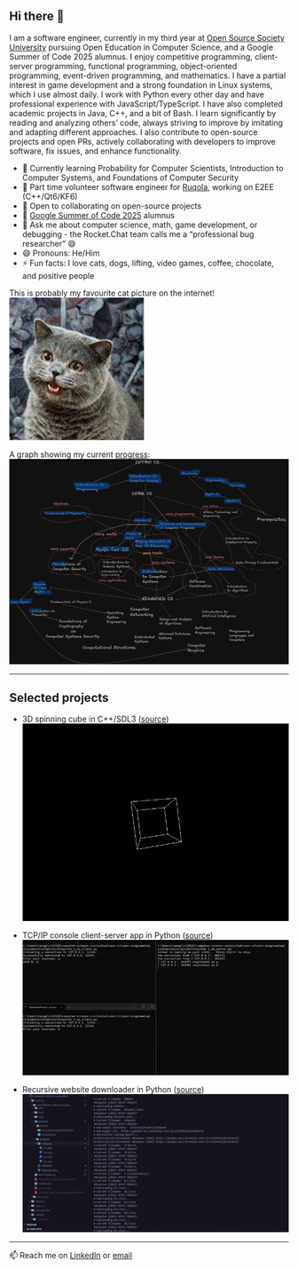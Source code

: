 <!--
**edcedcedcedc/edcedcedcedc** is a ✨ _special_ ✨ repository because its `README.md` (this file) appears on your GitHub profile.

Here are some ideas to get you started:
- 📫 How to reach me: [LinkedIn](https://www.linkedin.com/in/androranogajec/) or [email](mailto:ranogaet@gmail.com).
- 🔭 I’m currently working on ...
- 🌱 I’m currently learning ...
- 👯 I’m looking to collaborate on ...
- 🤔 I’m looking for help with ...
- 💬 Ask me about ...
- 📫 How to reach me: ...
- 😄 Pronouns: ...
- ⚡ Fun fact: ...
-->

## Hi there 👋  

I am a software engineer, currently in my third year at [Open Source Society University](https://cs.ossu.dev/) pursuing Open Education in Computer Science, and a Google Summer of Code 2025 alumnus. I enjoy competitive programming, client-server programming, functional programming, object-oriented programming, event-driven programming, and mathematics. I have a partial interest in game development and a strong foundation in Linux systems, which I use almost daily. I work with Python every other day and have professional experience with JavaScript/TypeScript. I have also completed academic projects in Java, C++, and a bit of Bash. I learn significantly by reading and analyzing others’ code, always striving to improve by imitating and adapting different approaches. I also contribute to open-source projects and open PRs, actively collaborating with developers to improve software, fix issues, and enhance functionality.

- 🌱 Currently learning Probability for Computer Scientists, Introduction to Computer Systems, and Foundations of Computer Security  
- 🔭 Part time volunteer software engineer for [Ruqola](https://github.com/KDE/ruqola), working on E2EE (C++/Qt6/KF6)  
- 👯 Open to collaborating on open-source projects  
- 🚀 [Google Summer of Code 2025](https://summerofcode.withgoogle.com/programs/2025/projects/RTuXxB1k) alumnus  
- 💬 Ask me about computer science, math, game development, or debugging - the Rocket.Chat team calls me a “professional bug researcher” 😄
- 😄 Pronouns: He/Him
- ⚡ Fun facts: I love cats, dogs, lifting, video games, coffee, chocolate, and positive people

This is probably my favourite cat picture on the internet!  
![cat](cs50cat.png)

A graph showing my current [progress](https://github.com/edcedcedcedc/computer-science-curriculum-ossu):  
![progress](dag1.png)

---

## Selected projects

- 3D spinning cube in C++/SDL3 ([source](https://github.com/edcedcedcedc/computer-science-curriculum-ossu/tree/master/advanced-cs/advanced-math/linear-algebra/spinningCube))  
  ![spinningcube](spinningcube.gif)

- TCP/IP console client-server app in Python ([source](https://github.com/edcedcedcedc/computer-science-curriculum-ossu/tree/master/core-cs/core-programming/sicp/projects/project2))  
  ![tcp](tcp1.gif)

- Recursive website downloader in Python ([source](https://github.com/edcedcedcedc/computer-science-curriculum-ossu/tree/master/core-cs/core-theory/data-structures/download))  
  ![downloader](downloader111.gif)

---

📫 Reach me on [LinkedIn](https://www.linkedin.com/in/androranogajec/) or [email](mailto:ranogaet@gmail.com)


